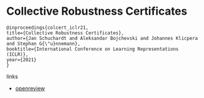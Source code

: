 # Collective Robustness Certificates

```
@inproceedings{colcert_iclr21,
title={Collective Robustness Certificates},
author={Jan Schuchardt and Aleksandar Bojchevski and Johannes Klicpera and Stephan G{\"u}nnemann},
booktitle={International Conference on Learning Representations (ICLR)},
year={2021}
}
```

links
- [openreview](https://openreview.net/forum?id=ULQdiUTHe3y)
